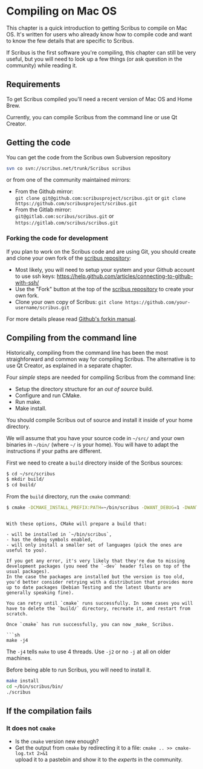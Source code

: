 # Compiling on Mac OS

This chapter is a quick introduction to getting Scribus to compile on Mac OS. It's written for users who already know how to compile code and want to know the few details that are specific to Scribus.

If Scribus is the first software you're compiling, this chapter can still be very useful, but you will need to look up a few things (or ask question in the community) while reading it.

## Requirements

To get Scribus compiled you'll need a recent version of Mac OS and Home Brew.

Currently, you can compile Scribus from the command line or use Qt Creator.

## Getting the code

You can get the code from the Scribus own Subversion repository

```sh
svn co svn://scribus.net/trunk/Scribus scribus
```

or from one of the community maintained mirrors:

- From the Github mirror:  
  `git clone git@github.com:scribusproject/scribus.git` or
  `git clone https://github.com/scribusproject/scribus.git`
- From the Gitlab mirror:   
  `git@gitlab.com:scribus/scribus.git` or
  `https://gitlab.com/scribus/scribus.git`

### Forking the code for development

If you plan to work on the Scribus code and are using Git, you should create and clone your own fork of the [scribus repository](https://github.com/scribusproject/scribus):

- Most likely, you will need to setup your system and your Github account to use ssh keys: https://help.github.com/articles/connecting-to-github-with-ssh/
- Use the "Fork" button at the top of the [scribus repository](https://github.com/scribusproject/scribus) to create your own fork.
- Clone your own copy of Scribus: `git clone https://github.com/your-username/scribus.git`

For more details please read [Github's forkin manual](https://help.github.com/articles/fork-a-repo/).

## Compiling from the command line

Historically, compiling from the command line has been the most straighforward and common way for compiling Scribus. The alternative is to use Qt Creator, as explained in a separate chapter.

Four _simple_ steps are needed for compiling Scribus from the command line:

- Setup the directory structure for an _out of source_ build.
- Configure and run CMake.
- Run make.
- Make install.

You should compile Scribus out of source and install it inside of your home directory.

We will assume that you have your source code in `~/src/` and your own binaries in `~/bin/` (where `~/` is your home). You will have to adapt the instructions if your paths are different.

First we need to create a `build` directory inside of the Scribus sources:

```sh
$ cd ~/src/scribus
$ mkdir build/
$ cd build/
```

From the `build` directory, run the `cmake` command:

```sh
$ cmake -DCMAKE_INSTALL_PREFIX:PATH=~/bin/scribus -DWANT_DEBUG=1 -DWANT_GUI_LANG="en_GB;de;fr;it;en" ..
```
```

With these options, CMake will prepare a build that:

- will be installed in `~/bin/scribus`,
- has the debug symbols enabled,
- will only install a smaller set of languages (pick the ones are useful to you).

If you get any error, it's very likely that they're due to missing development packages (you need the `-dev` header files on top of the usual packages).  
In the case the packages are installed but the version is too old, you'd better consider retrying with a distribution that provides more up to date packages (Debian Testing and the latest Ubuntu are generally speaking fine).

You can retry until `cmake` runs successfully. In some cases you will have to delete the `build/` directory, recreate it, and restart from scratch.

Once `cmake` has run successfully, you can now _make_ Scribus.

```sh
make -j4
```

The `-j4` tells `make` to use 4 threads. Use `-j2` or no `-j` at all on older machines.

Before being able to run Scribus, you will need to install it.

```sh
make install
cd ~/bin/scribus/bin/
./scribus
```

## If the compilation fails

### It does not `cmake`

- Is the `cmake` version new enough?
- Get the output from `cmake` by redirecting it to a file:
  `cmake .. >> cmake-log.txt 2>&1`  
  upload it to a pastebin and show it to the _experts_ in the community.
